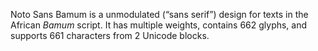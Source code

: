 Noto Sans Bamum is a unmodulated (“sans serif”) design for texts in the African _Bamum_ script. It has multiple weights, contains 662 glyphs, and supports 661 characters from 2 Unicode blocks.